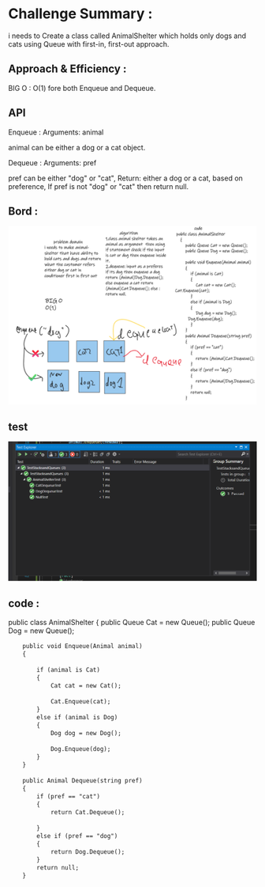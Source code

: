 # Challenge Summary :

i needs to Create a class called AnimalShelter which holds only dogs and cats using Queue with first-in, first-out approach.


## Approach & Efficiency :
BIG O : O(1) fore both Enqueue and Dequeue.

## API

Enqueue :
Arguments: animal

animal can be either a dog or a cat object.

Dequeue :
Arguments: pref

pref can be either "dog" or "cat", Return: either a dog or a cat, based on preference, If pref is not "dog" or "cat" then return null.

## Bord :

![image](bord.png)

## test 

![image](test.png)

## code :

 public class AnimalShelter
    {
        public Queue<Cat> Cat = new Queue<Cat>();
        public Queue<Dog> Dog = new Queue<Dog>();

        public void Enqueue(Animal animal)
        {
            
            if (animal is Cat)
            {
                Cat cat = new Cat();

                Cat.Enqueue(cat);
            }
            else if (animal is Dog)
            {
                Dog dog = new Dog();

                Dog.Enqueue(dog);
            }
        }

        public Animal Dequeue(string pref)
        {
            if (pref == "cat")
            {
                return Cat.Dequeue();

            }
            else if (pref == "dog")
            {
                return Dog.Dequeue();
            }
            return null;
        }


        
